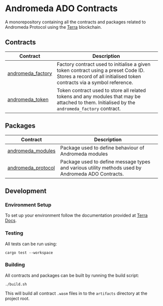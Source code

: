# Andromeda ADO Contracts

A monorepository containing all the contracts and packages related to Andromeda Protocol using the [Terra](https://www.terra.money/) blockchain.

## Contracts

| Contract      | Description |
| ----------- | ----------- |
| [andromeda_factory](https://github.com/andromedaprotocol/andromeda-contracts/tree/main/contracts/andromeda_factory) | Factory contract used to initialise a given token contract using a preset Code ID. Stores a record of all initialised token contracts via a symbol reference. |
| [andromeda_token](https://github.com/andromedaprotocol/andromeda-contracts/tree/main/contracts/andromeda_token)      | Token contract used to store all related tokens and any modules that may be attached to them. Initialised by the `andromeda_factory` contract.|

## Packages
| Contract      | Description |
| ----------- | ----------- |
| [andromeda_modules](https://github.com/andromedaprotocol/andromeda-contracts/tree/extensions/packages/andromeda_modules) | Package used to define behaviour of Andromeda modules |
| [andromeda_protocol](https://github.com/andromedaprotocol/andromeda-contracts/tree/main/contracts/andromeda_protocol)      | Package used to define message types and various utility methods used by Andromeda ADO Contracts. |

## Development

### Environment Setup
To set up your environment follow the documentation provided at [Terra Docs](https://docs.terra.money/contracts/tutorial/).

### Testing
All tests can be run using:

```cargo test --workspace```

### Building
All contracts and packages can be built by running the build script:

```./build.sh```

This will build all contract `.wasm` files in to the `artifacts` directory at the project root.
